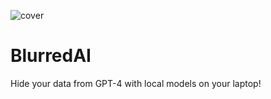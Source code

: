 ![cover](https://media.discordapp.net/attachments/713817450130571416/1208728527323668520/cover.png?ex=65e4572a&is=65d1e22a&hm=7f169f9aa186d86b8814c0dd124c3486e2db7280886fdf56d9dbf43ac4643e20&=&format=webp&quality=lossless&width=1410&height=452)
# BlurredAI 
Hide your data from GPT-4 with local models on your laptop! 

